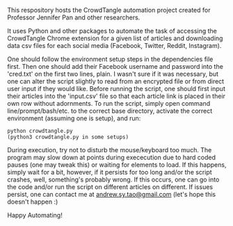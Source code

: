 This respository hosts the CrowdTangle automation project created for Professor Jennifer Pan and other researchers.

It uses Python and other packages to automate the task of accessing the CrowdTangle Chrome extension for a given list of articles and downloading data csv files for each social media (Facebook, Twitter, Reddit, Instagram).

One should follow the environment setup steps in the dependencies file first.
Then one should add their Facebook username and password into the 'cred.txt' on the first two lines, plain. I wasn't sure if it was necessary, but one can alter the script slightly to read from an encrypted file or from direct user input if they would like.
Before running the script, one should first input their articles into the 'input.csv' file so that each article link is placed in their own row without adornments.
To run the script, simply open command line/prompt/bash/etc. to the correct base directory, activate the correct environment (assuming one is setup), and run:
	
	python crowdtangle.py
	(python3 crowdtangle.py in some setups)

During execution, try not to disturb the mouse/keyboard too much. The program may slow down at points during exececution due to hard coded pauses (one may tweak this) or waiting for elements to load. If this happens,
simply wait for a bit, however, if it persists for too long and/or the script crashes, well, something's probably wrong. If this occurs, one can go into the code and/or run the script on different articles on different.
If issues persist, one can contact me at andrew.sy.tao@gmail.com (let's hope this doesn't happen :)

Happy Automating!